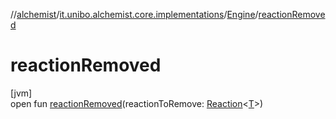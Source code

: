 //[alchemist](../../../index.md)/[it.unibo.alchemist.core.implementations](../index.md)/[Engine](index.md)/[reactionRemoved](reaction-removed.md)

# reactionRemoved

[jvm]\
open fun [reactionRemoved](reaction-removed.md)(reactionToRemove: [Reaction](../../it.unibo.alchemist.model.interfaces/-reaction/index.md)<[T](index.md)>)
